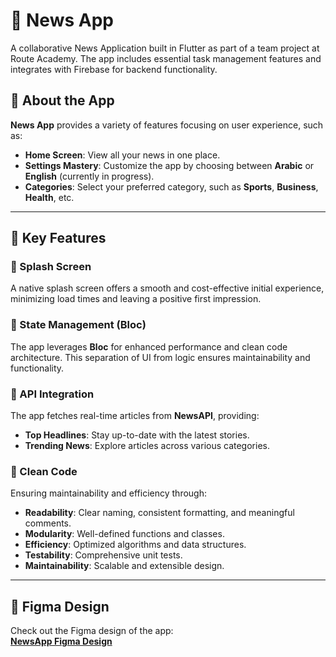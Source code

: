 
# **📰 News App**
A collaborative News Application built in Flutter as part of a team project at Route Academy. The app includes essential task management features and integrates with Firebase for backend functionality.


## **🔴 About the App**  
**News App** provides a variety of features focusing on user experience, such as:  

- **Home Screen**: View all your news in one place.  
- **Settings Mastery**: Customize the app by choosing between **Arabic** or **English** (currently in progress).  
- **Categories**: Select your preferred category, such as **Sports**, **Business**, **Health**, etc.  

---

## **🔴 Key Features**  

### **🔹 Splash Screen**  
A native splash screen offers a smooth and cost-effective initial experience, minimizing load times and leaving a positive first impression.  

### **🔹 State Management (Bloc)**  
The app leverages **Bloc** for enhanced performance and clean code architecture. This separation of UI from logic ensures maintainability and functionality.  

### **🔹 API Integration**  
The app fetches real-time articles from **NewsAPI**, providing:  
- **Top Headlines**: Stay up-to-date with the latest stories.  
- **Trending News**: Explore articles across various categories.  

### **🔹 Clean Code**  
Ensuring maintainability and efficiency through:  
- **Readability**: Clear naming, consistent formatting, and meaningful comments.  
- **Modularity**: Well-defined functions and classes.  
- **Efficiency**: Optimized algorithms and data structures.  
- **Testability**: Comprehensive unit tests.  
- **Maintainability**: Scalable and extensible design.  

---

## **🔴 Figma Design**  
Check out the Figma design of the app:  
[**NewsApp Figma Design**](https://www.figma.com/design/48e1711YXW0PJRPkvzCDIy/News-App?m=auto&t=Qm7yRGOdr2Ctlm8p-1)  
